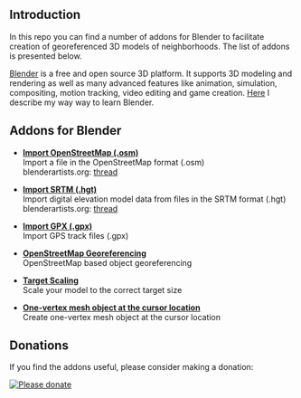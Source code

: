 ## Introduction

In this repo you can find a number of addons for Blender to facilitate creation of georeferenced 3D models of neighborhoods. The list of addons is presented below.

[Blender](http://www.blender.org) is a free and open source 3D platform. It supports 3D modeling and rendering as well as many advanced features like animation, simulation, compositing, motion tracking, video editing and game creation.
[Here](https://github.com/vvoovv/blender-geo/wiki/Learning-Blender) I describe my way way to learn Blender.


## Addons for Blender

* **[Import OpenStreetMap (.osm)](https://github.com/vvoovv/blender-geo/wiki/Import-OpenStreetMap-(.osm))**
<br>Import a file in the OpenStreetMap format (.osm)
<br>blenderartists.org: [thread](http://blenderartists.org/forum/showthread.php?334508-Addon-Import-OpenStreetMap-(-osm))

* **[Import SRTM (.hgt)](https://github.com/vvoovv/blender-geo/wiki/Import-SRTM-(.hgt))**
<br>Import digital elevation model data from files in the SRTM format (.hgt)
<br>blenderartists.org: [thread](http://blenderartists.org/forum/showthread.php?334510-Addon-Import-SRTM-terrain-(-hgt))

* **[Import GPX (.gpx)](https://github.com/vvoovv/blender-geo/wiki/Import-GPX-(.gpx))**
<br>Import GPS track files (.gpx)

* **[OpenStreetMap Georeferencing](https://github.com/vvoovv/blender-geo/wiki/OpenStreetMap-Georeferencing)**
<br>OpenStreetMap based object georeferencing

* **[Target Scaling](https://github.com/vvoovv/blender-geo/wiki/Target-Scaling)**
<br>Scale your model to the correct target size

* **[One-vertex mesh object at the cursor location](https://github.com/vvoovv/blender-geo/wiki/One-vertex-mesh-object-at-the-cursor-location)**
<br>Create one-vertex mesh object at the cursor location


## Donations
If you find the addons useful, please consider making a donation:

[![Please donate](https://www.paypalobjects.com/en_US/GB/i/btn/btn_donateCC_LG.gif)](https://www.paypal.com/cgi-bin/webscr?cmd=_s-xclick&hosted_button_id=NNQBWQ6TH2N7N)
